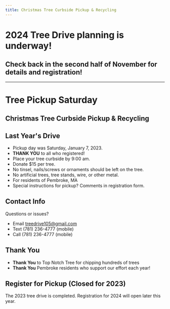 ```yaml
---
title: Christmas Tree Curbside Pickup & Recycling
---
```


# 2024 Tree Drive planning is underway!

## Check back in the second half of November for details and registration!

----

# Tree Pickup Saturday

## Christmas Tree Curbside Pickup & Recycling


## Last Year's Drive

* Pickup day was Saturday, January 7, 2023. 
* **THANK YOU** to all who registered!
* Place your tree curbside by 9:00 am.
* Donate $15 per tree.
* No tinsel, nails/screws or ornaments should be left on the tree.
* No artificial trees, tree stands, wire, or other metal.
* For residents of Pembroke, MA
* Special instructions for pickup? Comments in registration form.

## Contact Info

Questions or issues?
* Email <treedrive105@gmail.com>
* Text (781) 236-4777 (mobile)
* Call (781) 236-4777 (mobile)

## Thank You

* **Thank You** to Top Notch Tree for chipping hundreds of trees
* **Thank You** Pembroke residents who support our effort each year!

## Register for Pickup (Closed for 2023)

The 2023 tree drive is completed. Registration for 2024 will open later this year.

<!-- {{< register-form >}}
 -->
